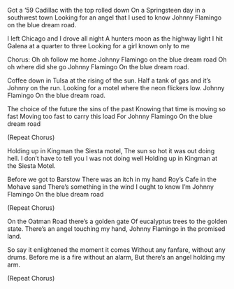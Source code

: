 Got a ‘59 Cadillac with the top rolled down
On a Springsteen day in a southwest town
Looking for an angel that I used to know
Johnny Flamingo on the blue dream road.

I left Chicago and I drove all night
A hunters moon as the highway light
I hit Galena at a quarter to three
Looking for a girl known only to me

Chorus:
Oh oh follow me home
Johnny Flamingo on the blue dream road
Oh oh where did she go
Johnny Flamingo
On the blue dream road.

Coffee down in Tulsa at the rising of the sun.
Half a tank of gas and it’s Johnny on the run.
Looking for a motel where the neon flickers low.
Johnny Flamingo
On the blue dream road.

The choice of the future the sins of the past
Knowing that time is moving so fast
Moving too fast to carry this load
For Johnny Flamingo
On the blue dream road

(Repeat Chorus)

Holding up in Kingman the Siesta motel,
The sun so hot it was out doing hell.
I don’t have to tell you I was not doing well
Holding up in Kingman at the Siesta Motel.

Before we got to Barstow
There was an itch in my hand
Roy’s Cafe in the Mohave sand
There’s something in the wind
I ought to know
I’m Johnny Flamingo 
On the blue dream road

(Repeat Chorus)

On the Oatman Road there’s a golden gate
Of eucalyptus trees to the golden state.
There’s an angel touching my hand,
Johnny Flamingo in the promised land.

So say it enlightened the moment it comes
Without any fanfare, without any drums.
Before me is a fire without an alarm,
But there’s an angel holding my arm.

(Repeat Chorus)
